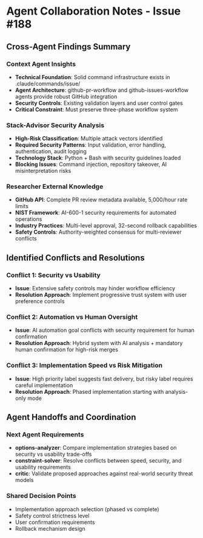 # Agent Collaboration Notes - Issue #188

## Cross-Agent Findings Summary

### Context Agent Insights
- **Technical Foundation**: Solid command infrastructure exists in .claude/commands/issue/
- **Agent Architecture**: github-pr-workflow and github-issues-workflow agents provide robust GitHub integration
- **Security Controls**: Existing validation layers and user control gates
- **Critical Constraint**: Must preserve three-phase workflow system

### Stack-Advisor Security Analysis
- **High-Risk Classification**: Multiple attack vectors identified
- **Required Security Patterns**: Input validation, error handling, authentication, audit logging
- **Technology Stack**: Python + Bash with security guidelines loaded
- **Blocking Issues**: Command injection, repository takeover, AI misinterpretation risks

### Researcher External Knowledge
- **GitHub API**: Complete PR review metadata available, 5,000/hour rate limits
- **NIST Framework**: AI-600-1 security requirements for automated operations
- **Industry Practices**: Multi-level approval, 32-second rollback capabilities
- **Safety Controls**: Authority-weighted consensus for multi-reviewer conflicts

## Identified Conflicts and Resolutions

### **Conflict 1**: Security vs Usability
- **Issue**: Extensive safety controls may hinder workflow efficiency
- **Resolution Approach**: Implement progressive trust system with user preference controls

### **Conflict 2**: Automation vs Human Oversight
- **Issue**: AI automation goal conflicts with security requirement for human confirmation
- **Resolution Approach**: Hybrid system with AI analysis + mandatory human confirmation for high-risk merges

### **Conflict 3**: Implementation Speed vs Risk Mitigation
- **Issue**: High priority label suggests fast delivery, but risky label requires careful implementation
- **Resolution Approach**: Phased implementation starting with analysis-only mode

## Agent Handoffs and Coordination

### Next Agent Requirements
- **options-analyzer**: Compare implementation strategies based on security vs usability trade-offs
- **constraint-solver**: Resolve conflicts between speed, security, and usability requirements
- **critic**: Validate proposed approaches against real-world security threat models

### Shared Decision Points
- Implementation approach selection (phased vs complete)
- Safety control strictness level
- User confirmation requirements
- Rollback mechanism design